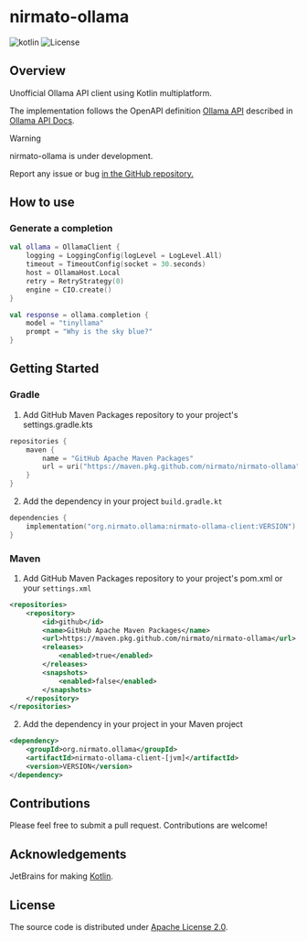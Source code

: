 # nirmato-ollama

![![kotlin](https://kotlinlang.org/)](https://img.shields.io/badge/kotlin--multiplatform-2.0.20-blue.svg?logo=kotlin) ![![License](https://github.com/nirmato/nirmato-ollama/blob/main/LICENSE.md)](https://img.shields.io/github/license/nirmato/nirmato-ollama)

## Overview

Unofficial Ollama API client using Kotlin multiplatform.

The implementation follows the OpenAPI definition [Ollama API](modules/nirmato-ollama-api/src/commonMain/oas/openapi.yaml) described in [Ollama API Docs](https://github.com/ollama/ollama/blob/main/docs/api.md).

> [!WARNING]
> nirmato-ollama is under development.
>
> Report any issue or bug <a href="https://github.com/nirmato/nirmato-ollama/issues">in the GitHub repository.</a>
> 

## How to use

### Generate a completion

```kotlin
val ollama = OllamaClient {
    logging = LoggingConfig(logLevel = LogLevel.All)
    timeout = TimeoutConfig(socket = 30.seconds)
    host = OllamaHost.Local
    retry = RetryStrategy(0)
    engine = CIO.create()
}

val response = ollama.completion {
    model = "tinyllama"
    prompt = "Why is the sky blue?"
}
```

## Getting Started

### Gradle

1. Add GitHub Maven Packages repository to your project's settings.gradle.kts

```kotlin
repositories {
    maven {
        name = "GitHub Apache Maven Packages"
        url = uri("https://maven.pkg.github.com/nirmato/nirmato-ollama")
    }
}
```

2. Add the dependency in your project `build.gradle.kt`
 
```kotlin
dependencies {
    implementation("org.nirmato.ollama:nirmato-ollama-client:VERSION")
}
```

### Maven

1. Add GitHub Maven Packages repository to your project's pom.xml or your `settings.xml`

```xml
<repositories>
    <repository>
        <id>github</id>
        <name>GitHub Apache Maven Packages</name>
        <url>https://maven.pkg.github.com/nirmato/nirmato-ollama</url>
        <releases>
            <enabled>true</enabled>
        </releases>
        <snapshots>
            <enabled>false</enabled>
        </snapshots>
    </repository>
</repositories>
```

2. Add the dependency in your project in your Maven project

```xml
<dependency>
    <groupId>org.nirmato.ollama</groupId>
    <artifactId>nirmato-ollama-client-[jvm]</artifactId>
    <version>VERSION</version>
</dependency>
```

## Contributions

Please feel free to submit a pull request. Contributions are welcome!

## Acknowledgements

JetBrains for making [Kotlin](https://kotlinlang.org).

## License

The source code is distributed under [Apache License 2.0](LICENSE.md).
